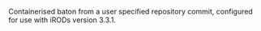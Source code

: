 Containerised baton from a user specified repository commit, configured for use with iRODs version 3.3.1.
